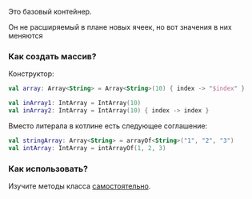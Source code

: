 

Это базовый контейнер.

Он не расширяемый в плане новых ячеек, но вот значения в них меняются

### Как создать массив?

Конструктор:

```kotlin
val array: Array<String> = Array<String>(10) { index -> "$index" }

val inArray1: IntArray = IntArray(10)
val inArray2: IntArray = IntArray(10) { index -> index }
```

Вместо литерала в котлине есть следующее соглашение:
```kotlin
val stringArray: Array<String> = arrayOf<String>("1", "2", "3")
val intArray: IntArray = intArrayOf(1, 2, 3)
```

### Как использовать?

Изучите методы класса [самостоятельно](https://kotlinlang.org/api/latest/jvm/stdlib/kotlin/-array/).
